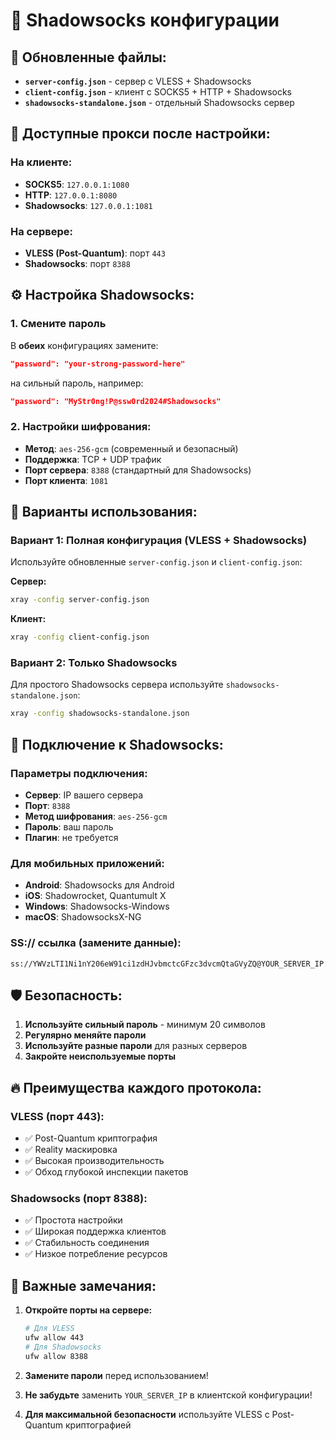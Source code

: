 # 🔐 Shadowsocks конфигурации

## 📁 Обновленные файлы:

- **`server-config.json`** - сервер с VLESS + Shadowsocks
- **`client-config.json`** - клиент с SOCKS5 + HTTP + Shadowsocks
- **`shadowsocks-standalone.json`** - отдельный Shadowsocks сервер

## 🚀 Доступные прокси после настройки:

### На клиенте:
- **SOCKS5**: `127.0.0.1:1080`
- **HTTP**: `127.0.0.1:8080` 
- **Shadowsocks**: `127.0.0.1:1081`

### На сервере:
- **VLESS (Post-Quantum)**: порт `443`
- **Shadowsocks**: порт `8388`

## ⚙️ Настройка Shadowsocks:

### 1. Смените пароль
В **обеих** конфигурациях замените:
```json
"password": "your-strong-password-here"
```
на сильный пароль, например:
```json
"password": "MyStr0ng!P@ssw0rd2024#Shadowsocks"
```

### 2. Настройки шифрования:
- **Метод**: `aes-256-gcm` (современный и безопасный)
- **Поддержка**: TCP + UDP трафик
- **Порт сервера**: `8388` (стандартный для Shadowsocks)
- **Порт клиента**: `1081`

## 🔧 Варианты использования:

### Вариант 1: Полная конфигурация (VLESS + Shadowsocks)
Используйте обновленные `server-config.json` и `client-config.json`:

**Сервер:**
```bash
xray -config server-config.json
```

**Клиент:**
```bash
xray -config client-config.json
```

### Вариант 2: Только Shadowsocks
Для простого Shadowsocks сервера используйте `shadowsocks-standalone.json`:

```bash
xray -config shadowsocks-standalone.json
```

## 📱 Подключение к Shadowsocks:

### Параметры подключения:
- **Сервер**: IP вашего сервера
- **Порт**: `8388`
- **Метод шифрования**: `aes-256-gcm`
- **Пароль**: ваш пароль
- **Плагин**: не требуется

### Для мобильных приложений:
- **Android**: Shadowsocks для Android
- **iOS**: Shadowrocket, Quantumult X
- **Windows**: Shadowsocks-Windows
- **macOS**: ShadowsocksX-NG

### SS:// ссылка (замените данные):
```
ss://YWVzLTI1Ni1nY206eW91ci1zdHJvbmctcGFzc3dvcmQtaGVyZQ@YOUR_SERVER_IP:8388#MyServer
```

## 🛡️ Безопасность:

1. **Используйте сильный пароль** - минимум 20 символов
2. **Регулярно меняйте пароли**
3. **Используйте разные пароли** для разных серверов
4. **Закройте неиспользуемые порты**

## 🔥 Преимущества каждого протокола:

### VLESS (порт 443):
- ✅ Post-Quantum криптография
- ✅ Reality маскировка
- ✅ Высокая производительность
- ✅ Обход глубокой инспекции пакетов

### Shadowsocks (порт 8388):
- ✅ Простота настройки
- ✅ Широкая поддержка клиентов
- ✅ Стабильность соединения
- ✅ Низкое потребление ресурсов

## 🚨 Важные замечания:

1. **Откройте порты на сервере:**
   ```bash
   # Для VLESS
   ufw allow 443
   # Для Shadowsocks
   ufw allow 8388
   ```

2. **Замените пароли** перед использованием!

3. **Не забудьте** заменить `YOUR_SERVER_IP` в клиентской конфигурации!

4. **Для максимальной безопасности** используйте VLESS с Post-Quantum криптографией